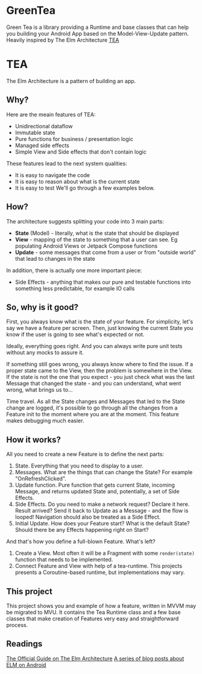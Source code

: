 # GreenTea 

Green Tea is a library providing a Runtime and base classes that can help you building your Android App based on the Model-View-Update pattern. Heavily inspired by The Elm Architecture [TEA](https://guide.elm-lang.org/architecture/)

# TEA

The Elm Architecture is a pattern of building an app.

## Why?

Here are the meain features of TEA:
*   Unidirectional dataflow
*   Immutable state
*   Pure functions for business / presentation logic
*   Managed side effects
*   Simple View and Side effects that don't contain logic

These features lead to the next system qualities:
* It is easy to navigate the code
* It is easy to reason about what is the current state
* It is easy to test
We'll go through a few examples below.

## How?

The architecture suggests splitting your code into 3 main parts:
* **State** (Model) - literally, what is the state that should be displayed
* **View** - mapping of the state to something that a user can see. Eg populating Android Views or Jetpack Compose functions
* **Update** - some messages that come from a user or from "outside world" that lead to changes in the state

In addition, there is actually one more important piece:
* Side Effects - anything that makes our pure and testable functions into something less predictable, for example IO calls

## So, why is it good?

First, you always know what is the state of your feature. For simplicity, let's say we have a feature per screen. Then, just knowing the current State you know if the user is going to see what's expected or not.

Ideally, everything goes right. And you can always write pure unit tests without any mocks to assure it.

If something still goes wrong, you always know where to find the issue. If a proper state came to the View, then the problem is somewhere in the View. If the state is not the one that you expect - you just check what was the last Message that changed the state - and you can understand, what went wrong, what brings us to...

Time travel. As all the State changes and Messages that led to the State change are logged, it's possible to go through all the changes from a Feature init to the moment where you are at the moment. This feature makes debugging much easier.

## How it works?

All you need to create a new Feature is to define the next parts:
1. State. Everything that you need to display to a user.
1. Messages. What are the things that can change the State? For example "OnRefreshClicked".
1. Update function. Pure function that gets current State, incoming Message, and returns updated State and, potentially, a set of Side Effects.
1. Side Effects. Do you need to make a network request? Declare it here. Result arrived? Send it back to Update as a Message - and the flow is looped! Navigation should also be treated as a Side Effect.
1. Initial Update. How does your Feature start? What is the default State? Should there be any Effects happening right on Start?

And that's how you define a full-blown Feature. What's left?
1. Create a View. Most often it will be a Fragment with some `render(state)` function that needs to be implemented.
2. Connect Feature and View with help of a tea-runtime. This projects presents a Coroutine-based runtime, but implementations may vary.

## This project

This project shows you and example of how a feature, written in MVVM may be migrated to MVU. It contains the Tea Runtime class and a few base classes that make creation of Features very easy and straightforward process.

## Readings

[The Official Guide on The Elm Architecture](https://guide.elm-lang.org/architecture/)
[A series of blog posts about ELM on Android](https://proandroiddev.com/taming-state-in-android-with-elm-architecture-and-kotlin-part-1-566caae0f706)
